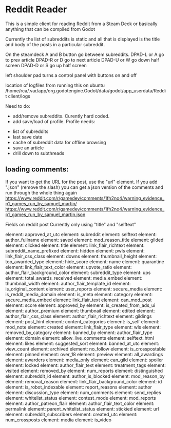 # Reddit Reader

This is a simple client for reading Reddit from a Steam Deck or basically anything that can 
be compiled from Godot

Currently the list of subreddits is static and all that is displayed is the title and body of the 
posts in a particular subreddit. 

On the steamdeck
A and B button go betweem subreddits. 
DPAD-L or A go to prev article
DPAD-R or D go to next article
DPAD-U or W go down half screen
DPAD-D or S go up half screen

left shoulder pad turns a control panel with buttons on and off




location of logfiles from running this on ubuntu
/home/rca/.var/app/org.godotengine.Godot/data/godot/app_userdata/Reddit client/logs

Need to do:
- add/remove subreddits. Curently hard coded. 
- add save/load of profile. Profile needs:
* list of subreddits
* last save date
* cache of subreddit data for offline browsing
* save an article
* drill down to subthreads
## loading comments:
If you want to get the URL for the post, use the "url" element. If you add ".json" (remove the slash) 
you can get a json version of the comments and run through the whole thing again 
https://www.reddit.com/r/gamedev/comments/1fh2no4/warning_evidence_p1_games_run_by_samuel_martin/
https://www.reddit.com/r/gamedev/comments/1fh2no4/warning_evidence_p1_games_run_by_samuel_martin.json























Fields on reddit post
Currently only using "title" and "selftext" 


element: approved_at_utc
element: subreddit
element: selftext
element: author_fullname
element: saved
element: mod_reason_title
element: gilded
element: clicked
element: title
element: link_flair_richtext
element: subreddit_name_prefixed
element: hidden
element: pwls
element: link_flair_css_class
element: downs
element: thumbnail_height
element: top_awarded_type
element: hide_score
element: name
element: quarantine
element: link_flair_text_color
element: upvote_ratio
element: author_flair_background_color
element: subreddit_type
element: ups
element: total_awards_received
element: media_embed
element: thumbnail_width
element: author_flair_template_id
element: is_original_content
element: user_reports
element: secure_media
element: is_reddit_media_domain
element: is_meta
element: category
element: secure_media_embed
element: link_flair_text
element: can_mod_post
element: score
element: approved_by
element: is_created_from_ads_ui
element: author_premium
element: thumbnail
element: edited
element: author_flair_css_class
element: author_flair_richtext
element: gildings
element: post_hint
element: content_categories
element: is_self
element: mod_note
element: created
element: link_flair_type
element: wls
element: removed_by_category
element: banned_by
element: author_flair_type
element: domain
element: allow_live_comments
element: selftext_html
element: likes
element: suggested_sort
element: banned_at_utc
element: view_count
element: archived
element: no_follow
element: is_crosspostable
element: pinned
element: over_18
element: preview
element: all_awardings
element: awarders
element: media_only
element: can_gild
element: spoiler
element: locked
element: author_flair_text
element: treatment_tags
element: visited
element: removed_by
element: num_reports
element: distinguished
element: subreddit_id
element: author_is_blocked
element: mod_reason_by
element: removal_reason
element: link_flair_background_color
element: id
element: is_robot_indexable
element: report_reasons
element: author
element: discussion_type
element: num_comments
element: send_replies
element: whitelist_status
element: contest_mode
element: mod_reports
element: author_patreon_flair
element: author_flair_text_color
element: permalink
element: parent_whitelist_status
element: stickied
element: url
element: subreddit_subscribers
element: created_utc
element: num_crossposts
element: media
element: is_video

